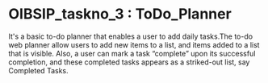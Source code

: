 # OIBSIP_taskno_3 : ToDo_Planner 

It's a basic to-do planner that enables a user to add daily tasks.The to-do web planner allow users to add new items to a list, and items added to a list that is visible. Also, a user can mark a task “complete” upon its successful completion, and these completed tasks appears as a striked-out list, say Completed Tasks.


